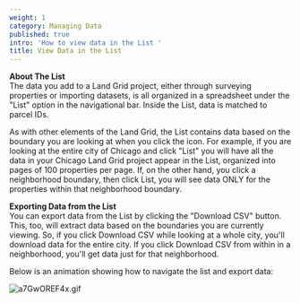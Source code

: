 ```yaml
---
weight: 1
category: Managing Data
published: true
intro: 'How to view data in the List '
title: View Data in the List
---
```

**About The List**  
The data you add to a Land Grid project, either through surveying properties or importing datasets, is all organized in a spreadsheet under the "List" option in the navigational bar. Inside the List, data is matched to parcel IDs.

As with other elements of the Land Grid, the List contains data based on the boundary you are looking at when you click the icon. For example, if you are looking at the entire city of Chicago and click "List" you will have all the data in your Chicago Land Grid project appear in the List, organized into pages of 100 properties per page. If, on the other hand, you click a neighborhood boundary, then click List, you will see data ONLY for the properties within that neighborhood boundary.

**Exporting Data from the List**  
You can export data from the List by clicking the "Download CSV" button. This, too, will extract data based on the boundaries you are currently viewing. So, if you click Download CSV while looking at a whole city, you'll download data for the entire city. If you click Download CSV from within in a neighborhood, you'll get data just for that neighborhood.

Below is an animation showing how to navigate the list and export data:

![a7GwOREF4x.gif]({{site.baseurl}}/img/a7GwOREF4x.gif)
